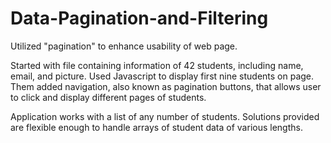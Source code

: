 # Data-Pagination-and-Filtering
 
Utilized "pagination" to enhance usability of web page.

Started with file containing information of 42 students, including name, email, and picture. Used Javascript to display first nine students on page. Them added navigation, also known as pagination buttons, that allows user to click and display different pages of students.

Application works with a list of any number of students. Solutions provided are flexible enough to handle arrays of student data of various lengths. 
